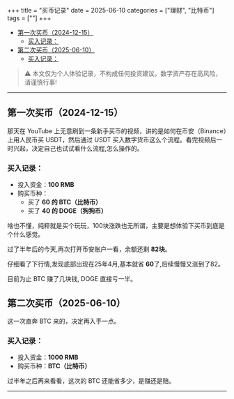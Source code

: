 +++
title = "买币记录"
date = 2025-06-10
categories = ["理财", "比特币"]
tags = [""]
+++

- [第一次买币（2024-12-15）](#第一次买币2024-12-15)
  - [买入记录：](#买入记录)
- [第二次买币（2025-06-10）](#第二次买币2025-06-10)
  - [买入记录：](#买入记录-1)

> ⚠️ 本文仅为个人体验记录，不构成任何投资建议。数字资产存在高风险，请谨慎行事!

---

## 第一次买币（2024-12-15）
那天在 YouTube 上无意刷到一条新手买币的视频，讲的是如何在币安（Binance）上用人民币买 USDT，然后通过 USDT 买入数字货币这么个流程。看完视频后一时兴起，决定自己也试试看什么流程,怎么操作的。

### 买入记录：

- 投入资金：**100 RMB**
- 购买币种：
  - 买了 **60 的 BTC（比特币）**
  - 买了 **40 的 DOGE（狗狗币）**

啥也不懂，纯粹就是买个玩玩，100块涨跌也无所谓，主要是想体验下买币到底是个什么感觉。

过了半年后的今天,再次打开币安账户一看，余额还剩 **82块**。

仔细看了下行情,发现底部出现在25年4月,基本就省 **60**了,后续慢慢又涨到了82。

目前为止 BTC 赚了几块钱, DOGE 直接亏一半。



## 第二次买币（2025-06-10）

这一次直奔 BTC 来的，决定再入手一点。

### 买入记录：

- 投入资金：**1000 RMB**
- 购买币种：**BTC（比特币）**

过半年之后再来看看，这次的 BTC 还能省多少，是赚还是赔。

---
